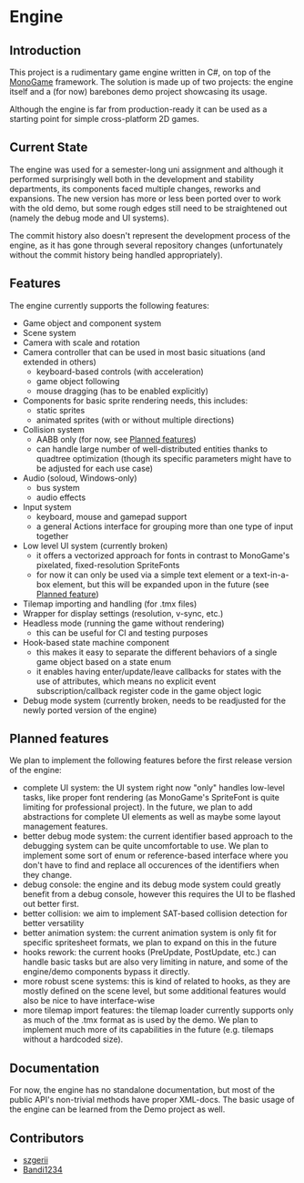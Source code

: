 # Engine

## Introduction

This project is a rudimentary game engine written in C#, on top of the [MonoGame](https://monogame.net/) framework. The solution is made up of two projects: the engine itself and a (for now) barebones demo project showcasing its usage.

Although the engine is far from production-ready it can be used as a starting point for simple cross-platform 2D games.

## Current State

The engine was used for a semester-long uni assignment and although it performed surprisingly well both in the development and stability departments, its components faced multiple changes, reworks and expansions. The new version has more or less been ported over to work with the old demo, but some rough edges still need to be straightened out (namely the debug mode and UI systems).

The commit history also doesn't represent the development process of the engine, as it has gone through several repository changes (unfortunately without the commit history being handled appropriately).

## Features

The engine currently supports the following features:

- Game object and component system
- Scene system
- Camera with scale and rotation
- Camera controller that can be used in most basic situations (and extended in others)
  - keyboard-based controls (with acceleration)
  - game object following
  - mouse dragging (has to be enabled explicitly)
- Components for basic sprite rendering needs, this includes:
  - static sprites
  - animated sprites (with or without multiple directions)
- Collision system
  - AABB only (for now, see [Planned features](#planned-features))
  - can handle large number of well-distributed entities thanks to quadtree optimization (though its specific parameters might have to be adjusted for each use case)
- Audio (soloud, Windows-only)
  - bus system
  - audio effects
- Input system
  - keyboard, mouse and gamepad support
  - a general Actions interface for grouping more than one type of input together
- Low level UI system (currently broken)
  - it offers a vectorized approach for fonts in contrast to MonoGame's pixelated, fixed-resolution SpriteFonts
  - for now it can only be used via a simple text element or a text-in-a-box element, but this will be expanded upon in the future (see [Planned feature](#planned-features))
- Tilemap importing and handling (for .tmx files)
- Wrapper for display settings (resolution, v-sync, etc.)
- Headless mode (running the game without rendering)
  - this can be useful for CI and testing purposes
- Hook-based state machine component
  - this makes it easy to separate the different behaviors of a single game object based on a state enum
  - it enables having enter/update/leave callbacks for states with the use of attributes, which means no explicit event subscription/callback register code in the game object logic
- Debug mode system (currently broken, needs to be readjusted for the newly ported version of the engine)

## Planned features

We plan to implement the following features before the first release version of the engine:

- complete UI system: the UI system right now "only" handles low-level tasks, like proper font rendering (as MonoGame's SpriteFont is quite limiting for professional project). In the future, we plan to add abstractions for complete UI elements as well as maybe some layout management features.
- better debug mode system: the current identifier based approach to the debugging system can be quite uncomfortable to use. We plan to implement some sort of enum or reference-based interface where you don't have to find and replace all occurences of the identifiers when they change.
- debug console: the engine and its debug mode system could greatly benefit from a debug console, however this requires the UI to be flashed out better first.
- better collision: we aim to implement SAT-based collision detection for better versatility
- better animation system: the current animation system is only fit for specific spritesheet formats, we plan to expand on this in the future
- hooks rework: the current hooks (PreUpdate, PostUpdate, etc.) can handle basic tasks but are also very limiting in nature, and some of the engine/demo components bypass it directly.
- more robust scene systems: this is kind of related to hooks, as they are mostly defined on the scene level, but some additional features would also be nice to have interface-wise
- more tilemap import features: the tilemap loader currently supports only as much of the .tmx format as is used by the demo. We plan to implement much more of its capabilities in the future (e.g. tilemaps without a hardcoded size).

## Documentation

For now, the engine has no standalone documentation, but most of the public API's non-trivial methods have proper XML-docs. The basic usage of the engine can be learned from the Demo project as well.

## Contributors

- [szgerii](https://github.com/szgerii/ "szgerii GitHub Profilja")
- [Bandi1234](https://github.com/Bandi1234 "Bandi1234 GitHub Profilja")
